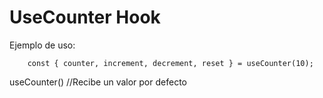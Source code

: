 # UseCounter Hook

Ejemplo de uso:
```
    const { counter, increment, decrement, reset } = useCounter(10);

```

useCounter() //Recibe un valor por defecto